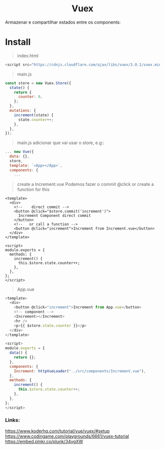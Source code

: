 <h1 align="center">Vuex</h1>

Armazenar e compartilhar estados entre os components:

# Install

> index.html

```js
<script src="https://cdnjs.cloudflare.com/ajax/libs/vuex/3.0.1/vuex.min.js"></script>
```

> main.js

```js
const store = new Vuex.Store({
  state() {
    return {
      counter: 0,
    };
  },
  mutations: {
    increment(state) {
      state.counter++;
    },
  },
});
```

> main.js adicionar que vai usar o store, e.g::

```js
... new Vue({
  data: {},
  store,
  template: `<App></App>`,
  components: {
    ...
```

> create a Increment.vue
> Podemos fazer o commit @click or create a function for this

```vue
<template>
  <div>
    <!--    direct commit -->
    <button @click="$store.commit('increment')">
      Increment Component direct commit
    </button>
    <!--   or call a function -->
    <button @click="increment">Increment from Increment.vue</button>
  </div>
</template>

<script>
module.exports = {
  methods: {
    increment() {
      this.$store.state.counter++;
    },
  },
};
</script>
```

> App.vue

```js
<template>
  <div>
    <button @click="increment">Increment from App.vue</button>
    <!-- component -->
    <Increment></Increment>
    <hr />
    <p>{{ $store.state.counter }}</p>
  </div>
</template>

<script>
module.exports = {
  data() {
    return {};
  },
  components: {
    Increment: httpVueLoader("../src/components/Increment.vue"),
  },
  methods: {
    increment() {
      this.$store.state.counter++;
    },
  },
};
</script>
```

### Links:

https://www.koderhq.com/tutorial/vue/vuex/#setup
https://www.codingame.com/playgrounds/6661/vuex-tutorial
https://embed.plnkr.co/plunk/34vgXW
